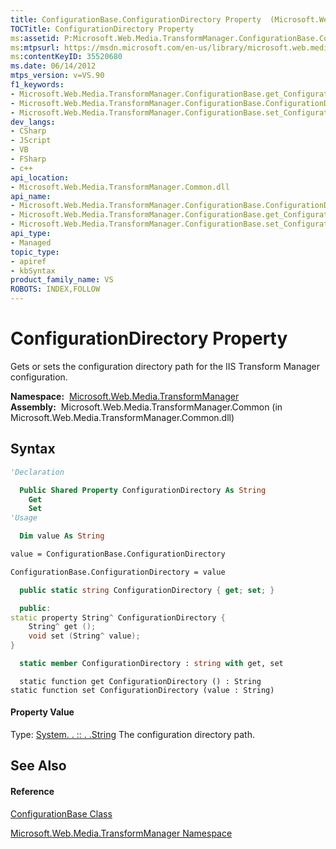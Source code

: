 ```yaml
---
title: ConfigurationBase.ConfigurationDirectory Property  (Microsoft.Web.Media.TransformManager)
TOCTitle: ConfigurationDirectory Property
ms:assetid: P:Microsoft.Web.Media.TransformManager.ConfigurationBase.ConfigurationDirectory
ms:mtpsurl: https://msdn.microsoft.com/en-us/library/microsoft.web.media.transformmanager.configurationbase.configurationdirectory(v=VS.90)
ms:contentKeyID: 35520680
ms.date: 06/14/2012
mtps_version: v=VS.90
f1_keywords:
- Microsoft.Web.Media.TransformManager.ConfigurationBase.get_ConfigurationDirectory
- Microsoft.Web.Media.TransformManager.ConfigurationBase.ConfigurationDirectory
- Microsoft.Web.Media.TransformManager.ConfigurationBase.set_ConfigurationDirectory
dev_langs:
- CSharp
- JScript
- VB
- FSharp
- c++
api_location:
- Microsoft.Web.Media.TransformManager.Common.dll
api_name:
- Microsoft.Web.Media.TransformManager.ConfigurationBase.ConfigurationDirectory
- Microsoft.Web.Media.TransformManager.ConfigurationBase.get_ConfigurationDirectory
- Microsoft.Web.Media.TransformManager.ConfigurationBase.set_ConfigurationDirectory
api_type:
- Managed
topic_type:
- apiref
- kbSyntax
product_family_name: VS
ROBOTS: INDEX,FOLLOW
---
```


# ConfigurationDirectory Property

Gets or sets the configuration directory path for the IIS Transform Manager configuration.

**Namespace:**  [Microsoft.Web.Media.TransformManager](microsoft-web-media-transformmanager-namespace.md)  
**Assembly:**  Microsoft.Web.Media.TransformManager.Common (in Microsoft.Web.Media.TransformManager.Common.dll)

## Syntax

``` vb
'Declaration

  Public Shared Property ConfigurationDirectory As String
    Get
    Set
'Usage

  Dim value As String

value = ConfigurationBase.ConfigurationDirectory

ConfigurationBase.ConfigurationDirectory = value
```

``` csharp
  public static string ConfigurationDirectory { get; set; }
```

``` c++
  public:
static property String^ ConfigurationDirectory {
    String^ get ();
    void set (String^ value);
}
```

``` fsharp
  static member ConfigurationDirectory : string with get, set
```

``` jscript
  static function get ConfigurationDirectory () : String
static function set ConfigurationDirectory (value : String)
```

#### Property Value

Type: [System. . :: . .String](https://msdn.microsoft.com/en-us/library/s1wwdcbf\(v=vs.90\))  
The configuration directory path.  

## See Also

#### Reference

[ConfigurationBase Class](configurationbase-class-microsoft-web-media-transformmanager.md)

[Microsoft.Web.Media.TransformManager Namespace](microsoft-web-media-transformmanager-namespace.md)

